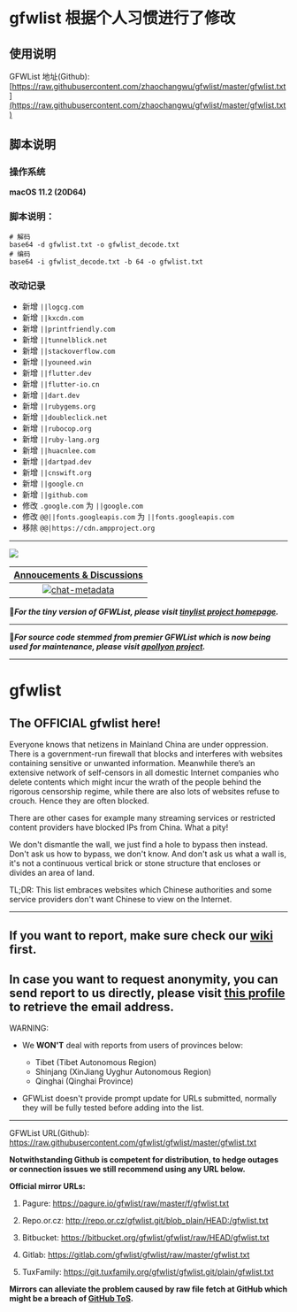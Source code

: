 # gfwlist 根据个人习惯进行了修改

## 使用说明

GFWList 地址(Github):
[https://raw.githubusercontent.com/zhaochangwu/gfwlist/master/gfwlist.txt](https://raw.githubusercontent.com/zhaochangwu/gfwlist/master/gfwlist.txt)

## 脚本说明

### 操作系统

**macOS 11.2 (20D64)**

### 脚本说明：

```shell
# 解码
base64 -d gfwlist.txt -o gfwlist_decode.txt
# 编码
base64 -i gfwlist_decode.txt -b 64 -o gfwlist.txt
```

### 改动记录

- 新增 `||logcg.com`
- 新增 `||kxcdn.com`
- 新增 `||printfriendly.com`
- 新增 `||tunnelblick.net`
- 新增 `||stackoverflow.com`
- 新增 `||youneed.win`
- 新增 `||flutter.dev`
- 新增 `||flutter-io.cn`
- 新增 `||dart.dev`
- 新增 `||rubygems.org`
- 新增 `||doubleclick.net`
- 新增 `||rubocop.org`
- 新增 `||ruby-lang.org`
- 新增 `||huacnlee.com`
- 新增 `||dartpad.dev`
- 新增 `||cnswift.org`
- 新增 `||google.cn`
- 新增 `||github.com`
- 修改 `.google.com` 为 `||google.com`
- 修改 `@@||fonts.googleapis.com` 为 `||fonts.googleapis.com`
- 移除 `@@|https://cdn.ampproject.org`

---

<a href="http://info.flagcounter.com/T2RV"><img src="http://s09.flagcounter.com/count2/T2RV/bg_FFFFFF/txt_000000/border_CCCCCC/columns_6/maxflags_20/viewers_GFWList/labels_1/pageviews_1/flags_0/percent_0/" border="0"></a>

|[Annoucements & Discussions][chat-room]|
|:---:|
| [![chat-metadata]][chat-room]|

[chat-metadata]: https://img.shields.io/gitter/room/nwjs/nw.js.svg?style=flat-square "Join the chat"
[chat-room]: https://gitter.im/gfwlist/gfwlist?utm_source=share-link&utm_medium=link&utm_campaign=share-link "GFWList@Gitter"

:tulip:***For the tiny version of GFWList, please visit [tinylist project homepage](https://github.com/gfwlist/tinylist).***
******

:hammer:***For source code stemmed from premier GFWList which is now being used for maintenance, please visit [apollyon project](https://github.com/gfwlist/apollyon).***
******

# gfwlist
## The OFFICIAL gfwlist here!

Everyone knows that netizens in Mainland China are under oppression. There is a government-run firewall that blocks and interferes with websites containing sensitive or unwanted information. Meanwhile there’s an extensive network of self-censors in all domestic Internet companies who delete contents which might incur the wrath of the people behind the rigorous censorship regime, while there are also lots of websites refuse to crouch. Hence they are often blocked.

There are other cases for example many streaming services or restricted content providers have blocked IPs from China. What a pity!

We don't dismantle the wall, we just find a hole to bypass then instead. Don't ask us how to bypass, we don't know. And don't ask us what a wall is, it's not a continuous vertical brick or stone structure that encloses or divides an area of land.

TL;DR: This list embraces websites which Chinese authorities and some service providers don't want Chinese to view on the Internet.

---
## If you want to report, make sure check our [wiki](https://github.com/gfwlist/gfwlist/wiki/Cautions) first.

## In case you want to request anonymity, you can send report to us directly, please visit [this profile](https://github.com/cicku) to retrieve the email address.

WARNING:

* We **WON'T** deal with reports from users of provinces below:

  - Tibet (Tibet Autonomous Region)
  - Shinjang (XinJiang Uyghur Autonomous Region)
  - Qinghai (Qinghai Province)

* GFWList doesn't provide prompt update for URLs submitted, normally they will be fully tested before adding into the list.

---

GFWList URL(Github): https://raw.githubusercontent.com/gfwlist/gfwlist/master/gfwlist.txt

**Notwithstanding Github is competent for distribution, to hedge outages or connection issues we still recommend using any URL below.**

**Official mirror URLs:**
1. Pagure: https://pagure.io/gfwlist/raw/master/f/gfwlist.txt

2. Repo.or.cz: http://repo.or.cz/gfwlist.git/blob_plain/HEAD:/gfwlist.txt

3. Bitbucket: https://bitbucket.org/gfwlist/gfwlist/raw/HEAD/gfwlist.txt

4. Gitlab: https://gitlab.com/gfwlist/gfwlist/raw/master/gfwlist.txt

5. TuxFamily: https://git.tuxfamily.org/gfwlist/gfwlist.git/plain/gfwlist.txt

**Mirrors can alleviate the problem caused by raw file fetch at GitHub which might be a breach of [GitHub ToS](https://github.com/site/terms).**
